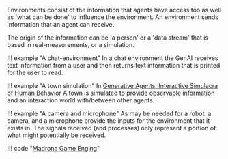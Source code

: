 Environments consist of the information that agents have access too as well as 'what can be done' to influence the environment. An environment sends information that an agent can receive. 

The origin of the information can be 'a person' or a 'data stream' that is based in real-measurements, or a simulation. 

!!! example "A chat-environment"
    In a chat environment the GenAI receives text information from a user and then returns text information that is printed for the user to read.

!!! example "A town simulation"
    In [Generative Agents: Interactive Simulacra of Human Behavior](https://arxiv.org/pdf/2304.03442.pdf) A town is simulated to provide observable information and an interaction world with/between other agents. 

!!! example "A camera and microphone"
    As may be needed for a robot, a camera, and a microphone provide the inputs for the environment that it exists in. The signals received (and processes) only represent a portion of what might potentially be received. 

!!! code "[Madrona Game Enging](https://madrona-engine.github.io/)"